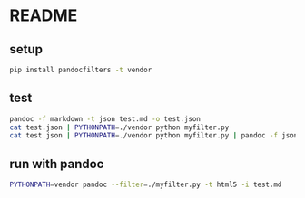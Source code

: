 README
======

setup
-----

```sh
pip install pandocfilters -t vendor
```

test
----

```sh
pandoc -f markdown -t json test.md -o test.json
cat test.json | PYTHONPATH=./vendor python myfilter.py
cat test.json | PYTHONPATH=./vendor python myfilter.py | pandoc -f json -t html5 -
```

run with pandoc
---------------

```sh
PYTHONPATH=vendor pandoc --filter=./myfilter.py -t html5 -i test.md
```

